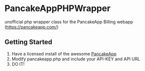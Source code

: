 PancakeAppPHPWrapper
====================

unofficial php wrapper class for the PancakeApp Billing webapp (https://pancakeapp.com/)

Getting Started
---------------
1. Have a licensed install of the awesome <a href="https://pancakeapp.com/">PancakeApp</a>
2. Modify pancakeapp.php and include your API-KEY and API URL
3. DO IT!